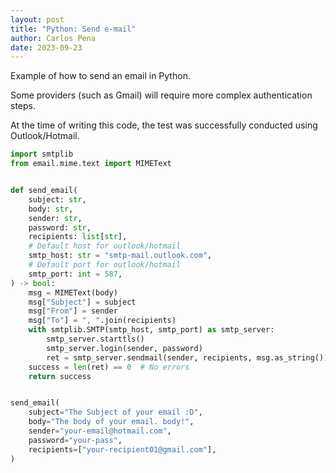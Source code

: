 ```yaml
---
layout: post
title: "Python: Send e-mail"
author: Carlos Pena
date: 2023-09-23
---
```


Example of how to send an email in Python.

Some providers (such as Gmail) will require more complex authentication steps.

At the time of writing this code, the test was successfully conducted using Outlook/Hotmail.

```py
import smtplib
from email.mime.text import MIMEText


def send_email(
    subject: str,
    body: str,
    sender: str,
    password: str,
    recipients: list[str],
    # Default host for outlook/hotmail
    smtp_host: str = "smtp-mail.outlook.com",
    # Default port for outlook/hotmail
    smtp_port: int = 587,
) -> bool:
    msg = MIMEText(body)
    msg["Subject"] = subject
    msg["From"] = sender
    msg["To"] = ", ".join(recipients)
    with smtplib.SMTP(smtp_host, smtp_port) as smtp_server:
        smtp_server.starttls()
        smtp_server.login(sender, password)
        ret = smtp_server.sendmail(sender, recipients, msg.as_string())
    success = len(ret) == 0  # No errors
    return success


send_email(
    subject="The Subject of your email :D",
    body="The body of your email. body!",
    sender="your-email@hotmail.com",
    password="your-pass",
    recipients=["your-recipient01@gmail.com"],
)
```
